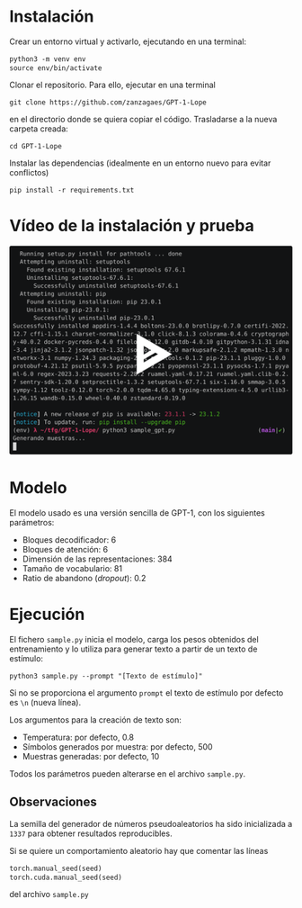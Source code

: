 # Instalación
Crear un entorno virtual y activarlo, ejecutando en una terminal:

	python3 -m venv env
	source env/bin/activate

Clonar el repositorio. Para ello, ejecutar en una terminal

    git clone https://github.com/zanzagaes/GPT-1-Lope

en el directorio donde se quiera copiar el código. Trasladarse a la nueva carpeta creada:

    cd GPT-1-Lope

Instalar las dependencias (idealmente en un entorno nuevo para evitar conflictos)

	pip install -r requirements.txt

# Vídeo de la instalación y prueba
	
[![asciicast](./video.svg)](https://asciinema.org/a/0bFjnsNEMPKJcKonykj0ATJo9)

# Modelo
El modelo usado es una versión sencilla de GPT-1, con los siguientes parámetros:

- Bloques decodificador: 6
- Bloques de atención: 6
- Dimensión de las representaciones: 384
- Tamaño de vocabulario: 81
- Ratio de abandono (*dropout*): 0.2

# Ejecución
El fichero `sample.py` inicia el modelo, carga los pesos obtenidos del entrenamiento y lo utiliza para generar texto a partir de un texto de estímulo:

	python3 sample.py --prompt "[Texto de estímulo]"

Si no se proporciona el argumento `prompt` el texto de estímulo por defecto es `\n` (nueva línea).

Los argumentos para la creación de texto son:

- Temperatura: por defecto, 0.8
- Símbolos generados por muestra: por defecto, 500
- Muestras generadas: por defecto, 10

Todos los parámetros pueden alterarse en el archivo ``sample.py``.

## Observaciones
La semilla del generador de números pseudoaleatorios ha sido inicializada a `1337` para obtener resultados reproducibles.

Si se quiere un comportamiento aleatorio hay que comentar las líneas

	torch.manual_seed(seed)
	torch.cuda.manual_seed(seed)

del archivo ``sample.py``
